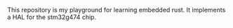 This repository is my playground for learning embedded rust.
It implements a HAL for the stm32g474 chip.